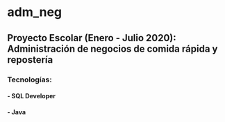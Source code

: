 # adm_neg

## Proyecto Escolar (Enero - Julio 2020): Administración de negocios de comida rápida y repostería 
### Tecnologías:
#### - SQL Developer
#### - Java 
